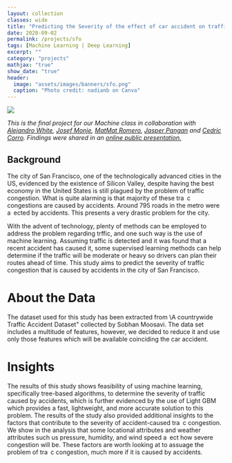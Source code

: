 ```yaml
---
layout: collection
classes: wide
title: "Predicting the Severity of the effect of car accident on traffic in SFO"
date: 2020-09-02
permalink: /projects/sfo
tags: [Machine Learning | Deep Learning]
excerpt: ""
category: "projects"
mathjax: "true"
show_date: "true"
header:
  image: "assets/images/banners/sfo.png"
  caption: "Photo credit: nadianb on Canva"
---
```


[![](https://img.shields.io/badge/Github-View_HTML-181717?logo=github)]()

*This is the final project for our Machine class in collaboration with [Alejandro White](https://www.linkedin.com/in/alejandro-white/), [Josef Monje](https://www.linkedin.com/in/josefmonje/), [MatMat Romero](https://www.linkedin.com/in/matmatromero/), [Jasper Pangan](https://www.linkedin.com/in/jasperkristianpangan/) and [Cedric Corro](https://www.linkedin.com/in/ec-corro/). Findings were shared in an [online public presentation.](https://www.facebook.com/events/963337737520621/)*

## Background
The city of San Francisco, one of the technologically advanced cities in the US, evidenced by the existence of Silicon Valley, despite having the best economy in the United States is still plagued by the problem of traffic congestion. What is quite alarming is that majority of these tra c congestions are caused by accidents. Around 795 roads in the metro were a ected by accidents. This presents a very drastic problem for the city.

With the advent of technology, plenty of methods can be employed to address the problem regarding trffic, and
one such way is the use of machine learning. Assuming traffic is detected and it was found that a recent accident has caused it, some supervised learning methods can help determine if the traffic will be moderate or heavy so drivers can plan their
routes ahead of time. This study aims to predict the severity of traffic congestion that is caused by accidents in the city of San Francisco.

# About the Data
The dataset used for this study has been extracted from \A countrywide Traffic Accident Dataset" collected by Sobhan Moosavi. The data set includes a multitude of features, however, we decided to reduce it and use only those features which will be available coinciding the car accident.


# Insights

The results of this study shows feasibility of using machine learning, specifically tree-based algorithms, to determine
the severity of traffic caused by accidents, which is further evidenced by the use of Light GBM which provides a fast, lightweight, and more accurate solution to this problem. The results of the study also provided additional insights to the factors that contribute to the severity of accident-caused tra c congestion. We show in the analysis that some locational attributes and weather attributes such us pressure, humidity, and wind speed a ect how severe congestion will be. These factors are worth looking at to assuage the problem of tra c congestion, much more if it is caused by accidents.
